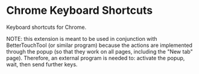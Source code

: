 # Chrome Keyboard Shortcuts

Keyboard shortcuts for Chrome.

NOTE: this extension is meant to be used in conjunction with BetterTouchTool (or similar program) because the actions are implemented through the popup (so that they work on all pages, including the "New tab" page). Therefore, an external program is needed to: activate the popup, wait, then send further keys.
